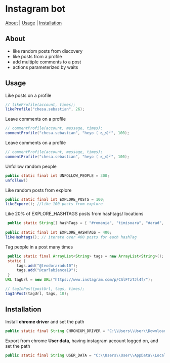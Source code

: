 # Instagram bot
[About](#About) | [Usage](#usage) | [Installation](#installation)

## About
* like random posts from discovery
* like posts from a profile
* add multiple comments to a post 
* actions parameterized by waits

## Usage

Like posts on a profile
```java
// likeProfile(account, times);
likeProfile("chesa.sebastian", 26);
```
Leave comments on a profile
```java
// commentProfile(account, message, times);
commentProfile("chesa.sebastian", "heyo ( ಠ‿ಠ)┘", 100);
```
Leave comments on a profile
```java
// commentProfile(account, message, times);
commentProfile("chesa.sebastian", "heyo ( ಠ‿ಠ)┘", 100);
```
Unfollow random people
```java
public static final int UNFOLLOW_PEOPLE = 300;
unfollow()
```
Like random posts from explore
```java
public static final int EXPLORE_POSTS = 100;
likeExpore(); //like 100 posts from explore
```
Like 20% of EXPLORE_HASHTAGS posts from hashtags/ locations
```java
 public static String[] hashTags = { "#romania", "timisoara", "#arad", "#beach", "#developer", "#software", "#gymbeast" "party", "vodka" };
 
public static final int EXPLORE_HASHTAGS = 400;
likeHashtags(); // iterate over 400 posts for each hashTag
```
Tag people in a post many times
```java
 public static final ArrayList<String> tags = new ArrayList<String>();
 static {
     tags.add("@teodoraradu10");
     tags.add("@carlabianca19");
 }
URL tagUrl = new URL("https://www.instagram.com/p/CAlFTzTJl4f/");

// tagInPost(postUrl, tags, times);
tagInPost(tagUrl, tags, 10);
```
## Installation

Install **chrome driver** and set the path

```java
public static final String CHRONIUM_DRIVER = "C:\\Users\\User\\Downloads\\chromedriver_win32\\chromedriver.exe";
```
Export from chrome **User data**, having instagram account logged on, and set the path
```java
public static final String USER_DATA = "C:\\Users\\User\\AppData\\Local\\Google\\Chrome\\User Data - profile";
```
